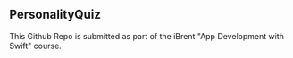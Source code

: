 ## PersonalityQuiz
This Github Repo is submitted as part of the iBrent "App Development with Swift" course.

